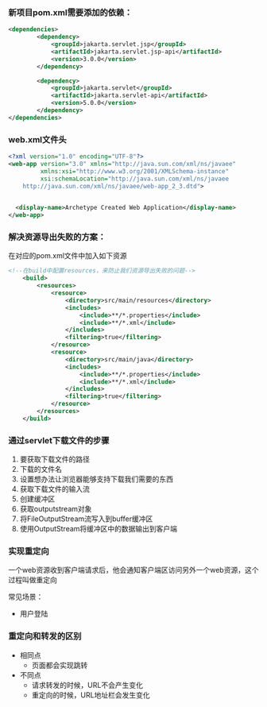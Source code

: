### 新项目pom.xml需要添加的依赖：

```xml
<dependencies>
        <dependency>
            <groupId>jakarta.servlet.jsp</groupId>
            <artifactId>jakarta.servlet.jsp-api</artifactId>
            <version>3.0.0</version>
        </dependency>

        <dependency>
            <groupId>jakarta.servlet</groupId>
            <artifactId>jakarta.servlet-api</artifactId>
            <version>5.0.0</version>
        </dependency>
</dependencies>
```

### web.xml文件头

```xml
<?xml version="1.0" encoding="UTF-8"?>
<web-app version="3.0" xmlns="http://java.sun.com/xml/ns/javaee"
         xmlns:xsi="http://www.w3.org/2001/XMLSchema-instance"
         xsi:schemaLocation="http://java.sun.com/xml/ns/javaee
	http://java.sun.com/xml/ns/javaee/web-app_2_3.dtd">

  
  <display-name>Archetype Created Web Application</display-name>
</web-app>
```

### 解决资源导出失败的方案：

在对应的pom.xml文件中加入如下资源

```xml
<!--在build中配置resources，来防止我们资源导出失败的问题-->
    <build>
        <resources>
            <resource>
                <directory>src/main/resources</directory>
                <includes>
                    <include>**/*.properties</include>
                    <include>**/*.xml</include>
                </includes>
                <filtering>true</filtering>
            </resource>
            <resource>
                <directory>src/main/java</directory>
                <includes>
                    <include>**/*.properties</include>
                    <include>**/*.xml</include>
                </includes>
                <filtering>true</filtering>
            </resource>
        </resources>
    </build>
```

### 通过servlet下载文件的步骤

1. 要获取下载文件的路径
2. 下载的文件名
3. 设置想办法让浏览器能够支持下载我们需要的东西
4. 获取下载文件的输入流
5. 创建缓冲区
6. 获取outputstream对象
7. 将FileOutputStream流写入到buffer缓冲区
8. 使用OutputStream将缓冲区中的数据输出到客户端

### 实现重定向

一个web资源收到客户端请求后，他会通知客户端区访问另外一个web资源，这个过程叫做重定向

常见场景：

* 用户登陆

### 重定向和转发的区别

* 相同点
  * 页面都会实现跳转
* 不同点
  * 请求转发的时候，URL不会产生变化
  * 重定向的时候，URL地址栏会发生变化
